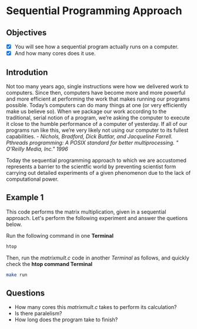 # Sequential Programming Approach

## Objectives

- [x] You will see how a sequential program actually runs on a computer.
- [x] And how many cores does it use.

## Introdution

Not too many years ago, single instructions were how we delivered work to computers. Since then, computers have become more and more powerful and more efficient at performing the work that makes running our programs possible. Today’s computers can do many things at one (or very efficiently make us believe so). When we package our work according to the traditional, serial notion of a program, we’re asking the computer to execute it close to the humble performance of a computer of yesterday. If all of our programs run like this, we’re very likely not using our computer to its fullest capabilities. -  *Nichols, Bradford, Dick Buttlar, and Jacqueline Farrell. Pthreads programming: A POSIX standard for better multiprocessing. " O'Reilly Media, Inc." 1996*

Today the sequential programming approach to which we are accustomed represents a barrier to the scientfic world by preventing scientist form carrying out detailed experiments of a given phenomenon due to the lack of computational power.

## Example 1

This code performs the matrix multiplication, given in a sequential approach. Let's perform the following experiment and answer the quetions below.

Run the following command in one **Terminal**

```bash
htop 
```

Then, run the *matrixmult.c* code in another *Terminal* as follows, and quickly check the **htop command Terminal**

```bash
make run 
```

## Questions

* How many cores this *matrixmult.c* takes to perform its calculation? 
* Is there paralelism?
* How long does the program take to finish?